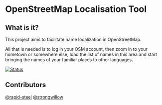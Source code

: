 # OpenStreetMap Localisation Tool

## What is it?

This project aims to facilitate name localization in OpenStreetMap. 

All that is needed is to log in your OSM account, then zoom in to your hometown 
or somewhere else, load the list of names in this area and start bringing 
the names of your familiar places to other languages.

[![Status](https://github.com/tracestrack/openstreetmap-localization-web/workflows/Build/badge.svg)](https://github.com/tracestrack/openstreetmap-localization-web/actions)

## Contributors

[@rapid-steel](https://github.com/rapid-steel) [@strongwillow](https://github.com/strongwillow)
